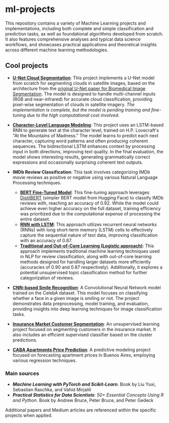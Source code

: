 # ml-projects

This repository contains a variety of Machine Learning projects and implementations, including both complete and simple classification and prediction tasks, as well as foundational algorithms developed from scratch. It also features comprehensive analyses and typical data science workflows, and showcases practical applications and theoretical insights across different machine learning methodologies.

## Cool projects


- [**U-Net Cloud Segmentation**](/deep-learning/satellite-images-cloud-segmentation): This project implements a U-Net model from scratch for segmenting clouds in satellite images, based on the architecture from the [original U-Net paper for Biomedical Image Segmentation](https://arxiv.org/pdf/1505.04597). The model is designed to handle multi-channel inputs (RGB and near-infrared) for accurate cloud classification, providing pixel-wise segmentation of clouds in satellite imagery. _The implementation is complete, but the model is pending training and fine-tuning due to the high computational cost involved_.


- [**Character-Level Language Modeling**](/deep-learning/character-level-language-modelling/character-prediction-with-book.ipynb): This project uses an LSTM-based RNN to generate text at the character level, trained on H.P. Lovecraft's "At the Mountains of Madness." The model learns to predict each next character, capturing word patterns and often producing coherent sequences. The bidirectional LSTM enhances context by processing input in both directions, improving text quality. In the final evaluation, the model shows interesting results, generating grammatically correct expressions and occasionally surprising coherent text outputs.


- **IMDb Review Classification**: This task involves categorizing IMDb movie reviews as positive or negative using various Natural Language Processing techniques.
  - [**BERT Fine-Tuned Model**](deep-learning/imdb_analysis_BERT/imdb_analysis_BERT.ipynb): This fine-tuning approach leverages [DistilBERT](https://huggingface.co/docs/transformers/en/model_doc/distilbert) (simpler BERT model from Hugging Face) to classify IMDb reviews with, reaching an accuracy of 0.92. While the model could achieve even higher accuracy on the full dataset, training efficiency was prioritized due to the computational expense of processing the entire dataset.
  - [**RNN with LSTM**](deep-learning/imdb_analysis_RNN.ipynb): This approach utilizes recurrent neural networks (RNNs) with long short-term memory (LSTM) cells to effectively capture the sequential nature of text data, improving classification with an accuracy of 0.87.
  - [**Traditional and Out-of-Core Learning (Logistic approach)**](supervised-learning/imdb-review-classification/imdb.ipynb): This approach implements traditional machine learning techniques used in NLP for review classification, along with out-of-core learning methods designed for handling larger datasets more efficiently (accuracies of 0.90 and 0.87 respectively). Additionally, it explores a potential unsupervised topic classification method for further categorization of reviews.


- [**CNN-based Smile Recognition**](/deep-learning/CelebA-attributes-classification/CelebA-attributes-classification.ipynb): A Convolutional Neural Network model trained on the CelebA dataset. This model focuses on classifying whether a face in a given image is smiling or not. The project demonstrates data preprocessing, model training, and evaluation, providing insights into deep learning techniques for image classification tasks.


- [**Insurance Market Customer Segmentation**](unsupervised-learning/insurance-market-segmentation/insurance-market-segmentation.ipynb): An unsupervised learning project focused on segmenting customers in the insurance market. It also includes an efficient supervised classifier based on the cluster predictions.


- [**CABA Apartments Price Prediction**](supervised-learning/caba-apartment-price-prediction/caba-apartments.ipynb): A predictive modeling project focused on forecasting apartment prices in Buenos Aires, employing various regression techniques.

### Main sources

- _**Machine Learning with PyTorch and Scikit-Learn**_. Book by Liu Yuxi, Sebastian Raschka, and Vahid Mirjalili
- _**Practical Statistics for Data Scientists**: 50+ Essential Concepts Using R and Python_. Book by Andrew Bruce, Peter Bruce, and Peter Gedeck

Additional papers and Medium articles are referenced within the specific projects when applied.